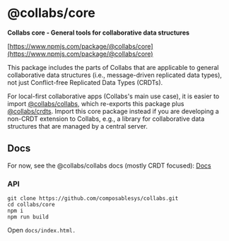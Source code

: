 # @collabs/core

**Collabs core - General tools for collaborative data structures**

[https://www.npmjs.com/package/@collabs/core](https://www.npmjs.com/package/@collabs/core)

This package includes the parts of Collabs that are applicable to general collaborative data structures (i.e., message-driven replicated data types), not just Conflict-free Replicated Data Types (CRDTs).

For local-first collaborative apps (Collabs's main use case), it is easier to import [@collabs/collabs](https://www.npmjs.com/package/@collabs/collabs), which re-exports this package plus [@collabs/crdts](https://www.npmjs.com/package/@collabs/crdts). Import this core package instead if you are developing a non-CRDT extension to Collabs, e.g., a library for collaborative data structures that are managed by a central server.

## Docs

For now, see the @collabs/collabs docs (mostly CRDT focused): [Docs](https://github.com/composablesys/collabs/tree/master/collabs/docs/)

### API

```
git clone https://github.com/composablesys/collabs.git
cd collabs/core
npm i
npm run build
```

Open `docs/index.html.`
